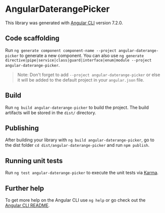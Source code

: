 # AngularDaterangePicker

This library was generated with [Angular CLI](https://github.com/angular/angular-cli) version 7.2.0.

## Code scaffolding

Run `ng generate component component-name --project angular-daterange-picker` to generate a new component. You can also use `ng generate directive|pipe|service|class|guard|interface|enum|module --project angular-daterange-picker`.
> Note: Don't forget to add `--project angular-daterange-picker` or else it will be added to the default project in your `angular.json` file. 

## Build

Run `ng build angular-daterange-picker` to build the project. The build artifacts will be stored in the `dist/` directory.

## Publishing

After building your library with `ng build angular-daterange-picker`, go to the dist folder `cd dist/angular-daterange-picker` and run `npm publish`.

## Running unit tests

Run `ng test angular-daterange-picker` to execute the unit tests via [Karma](https://karma-runner.github.io).

## Further help

To get more help on the Angular CLI use `ng help` or go check out the [Angular CLI README](https://github.com/angular/angular-cli/blob/master/README.md).
